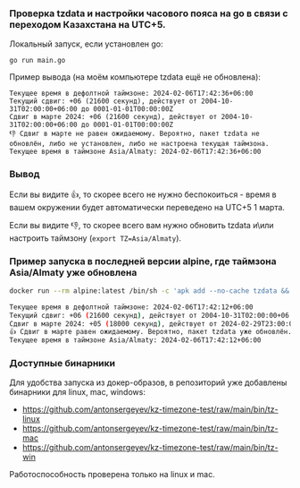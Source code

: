 ### Проверка tzdata и настройки часового пояса на go в связи с переходом Казахстана на UTC+5.

Локальный запуск, если установлен go:

`go run main.go`

Пример вывода (на моём компьютере tzdata ещё не обновлена):

```
Текущее время в дефолтной таймзоне: 2024-02-06T17:42:36+06:00
Текущий сдвиг: +06 (21600 секунд), действует от 2004-10-31T02:00:00+06:00 до 0001-01-01T00:00:00Z
Сдвиг в марте 2024: +06 (21600 секунд), действует от 2004-10-31T02:00:00+06:00 до 0001-01-01T00:00:00Z
👎 Сдвиг в марте не равен ожидаемому. Вероятно, пакет tzdata не обновлён, либо не установлен, либо не настроена текущая таймзона.
Текущее время в таймзоне Asia/Almaty: 2024-02-06T17:42:36+06:00
```

### Вывод

Если вы видите 👍, то скорее всего не нужно беспокоиться - время в вашем окружении будет автоматически переведено на UTC+5 1 марта.

Если вы видите 👎, то скорее всего вам нужно обновить tzdata и\или настроить таймзону (`export TZ=Asia/Almaty`).

### Пример запуска в последней версии alpine, где таймзона Asia/Almaty уже обновлена

```sh
docker run --rm alpine:latest /bin/sh -c 'apk add --no-cache tzdata && export TZ=Asia/Almaty && wget https://github.com/antonsergeyev/kz-timezone-test/raw/main/bin/tz-linux && chmod +x tz-linux && ./tz-linux'

Текущее время в дефолтной таймзоне: 2024-02-06T17:42:12+06:00
Текущий сдвиг: +06 (21600 секунд), действует от 2004-10-31T02:00:00+06:00 до 2024-02-29T23:00:00+05:00
Сдвиг в марте 2024: +05 (18000 секунд), действует от 2024-02-29T23:00:00+05:00 до 0001-01-01T00:00:00Z
👍 Сдвиг в марте равен ожидаемому. Вероятно, пакет tzdata уже обновлён.
Текущее время в таймзоне Asia/Almaty: 2024-02-06T17:42:12+06:00
```

### Доступные бинарники

Для удобства запуска из докер-образов, в репозиторий уже добавлены бинарники для linux, mac, windows:

* https://github.com/antonsergeyev/kz-timezone-test/raw/main/bin/tz-linux
* https://github.com/antonsergeyev/kz-timezone-test/raw/main/bin/tz-mac
* https://github.com/antonsergeyev/kz-timezone-test/raw/main/bin/tz-win

Работоспособность проверена только на linux и mac.
